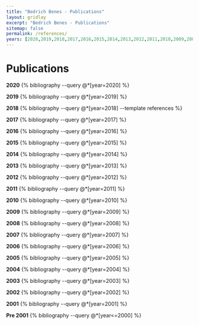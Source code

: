 ```yaml
---
title: "Bedrich Benes - Publications"
layout: gridlay
excerpt: "Bedrich Benes - Publications"
sitemap: false
permalink: /references/
years: [2020,2019,2018,2017,2016,2015,2014,2013,2012,2011,2010,2009,2008,2007,2006,2005,2004,2003,2002,2001,2000,1999,1998,1997,1996,1995]
---
```



**Publications** 
================
  

**2020**
{% bibliography --query @*[year=2020] %}  

**2019**
{% bibliography --query @*[year=2019] %}

**2018**
{% bibliography --query @*[year=2018] --template references %}

**2017**
{% bibliography --query @*[year=2017] %}

**2016**
{% bibliography --query @*[year=2016] %}

**2015**
{% bibliography --query @*[year=2015] %}

**2014**
{% bibliography --query @*[year=2014] %}

**2013**
{% bibliography --query @*[year=2013] %}

**2012**
{% bibliography --query @*[year=2012] %}

**2011**
{% bibliography --query @*[year=2011] %}

**2010**
{% bibliography --query @*[year=2010] %}

**2009**
{% bibliography --query @*[year=2009] %}

**2008**
{% bibliography --query @*[year=2008] %}

**2007**
{% bibliography --query @*[year=2007] %}

**2006**
{% bibliography --query @*[year=2006] %}

**2005**
{% bibliography --query @*[year=2005] %}

**2004**
{% bibliography --query @*[year=2004] %}

**2003**
{% bibliography --query @*[year=2003] %}

**2002**
{% bibliography --query @*[year=2002] %}

**2001**
{% bibliography --query @*[year=2001] %}

**Pre 2001**
{% bibliography --query @*[year<=2000] %}

